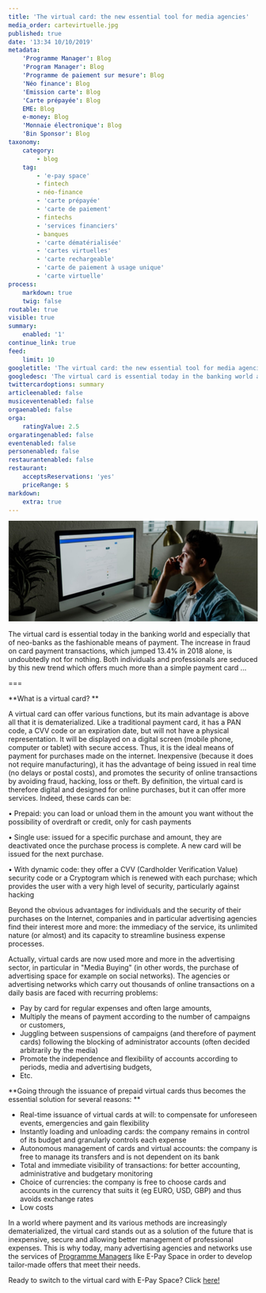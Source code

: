 ```yaml
---
title: 'The virtual card: the new essential tool for media agencies'
media_order: cartevirtuelle.jpg
published: true
date: '13:34 10/10/2019'
metadata:
    'Programme Manager': Blog
    'Program Manager': Blog
    'Programme de paiement sur mesure': Blog
    'Néo finance': Blog
    'Emission carte': Blog
    'Carte prépayée': Blog
    EME: Blog
    e-money: Blog
    'Monnaie électronique': Blog
    'Bin Sponsor': Blog
taxonomy:
    category:
        - blog
    tag:
        - 'e-pay space'
        - fintech
        - néo-finance
        - 'carte prépayée'
        - 'carte de paiement'
        - fintechs
        - 'services financiers'
        - banques
        - 'carte dématérialisée'
        - 'cartes virtuelles'
        - 'carte rechargeable'
        - 'carte de paiement à usage unique'
        - 'carte virtuelle'
process:
    markdown: true
    twig: false
routable: true
visible: true
summary:
    enabled: '1'
continue_link: true
feed:
    limit: 10
googletitle: 'The virtual card: the new essential tool for media agencies'
googledesc: 'The virtual card is essential today in the banking world and especially that of neo-banks as the fashionable means of payment. The increase in bank card fraud, which jumped 13.4% in 2018 alone, is probably not for nothing. Both individuals and professionals are seduced by this new trend which offers much more than a simple payment card ...'
twittercardoptions: summary
articleenabled: false
musiceventenabled: false
orgaenabled: false
orga:
    ratingValue: 2.5
orgaratingenabled: false
eventenabled: false
personenabled: false
restaurantenabled: false
restaurant:
    acceptsReservations: 'yes'
    priceRange: $
markdown:
    extra: true
---
```


![](cartevirtuelle.jpg)

The virtual card is essential today in the banking world and especially that of neo-banks as the fashionable means of payment. The increase in fraud on card payment transactions, which jumped 13.4% in 2018 alone, is undoubtedly not for nothing. Both individuals and professionals are seduced by this new trend which offers much more than a simple payment card ...

===

**What is a virtual card? **

A virtual card can offer various functions, but its main advantage is above all that it is dematerialized. Like a traditional payment card, it has a PAN code, a CVV code or an expiration date, but will not have a physical representation. It will be displayed on a digital screen (mobile phone, computer or tablet) with secure access. Thus, it is the ideal means of payment for purchases made on the internet. Inexpensive (because it does not require manufacturing), it has the advantage of being issued in real time (no delays or postal costs), and promotes the security of online transactions by avoiding fraud, hacking, loss or theft.
By definition, the virtual card is therefore digital and designed for online purchases, but it can offer more services. Indeed, these cards can be: 

• Prepaid: you can load or unload them in the amount you want without the possibility of overdraft or credit, only for cash payments
 
• Single use: issued for a specific purchase and amount, they are deactivated once the purchase process is complete. A new card will be issued for the next purchase.
 
• With dynamic code: they offer a CVV (Cardholder Verification Value) security code or a Cryptogram which is renewed with each purchase; which provides the user with a very high level of security, particularly against hacking
 
Beyond the obvious advantages for individuals and the security of their purchases on the Internet, companies and in particular advertising agencies find their interest more and more: the immediacy of the service, its unlimited nature (or almost) and its capacity to streamline business expense processes.

Actually, virtual cards are now used more and more in the advertising sector, in particular in "Media Buying" (in other words, the purchase of advertising space for example on social networks). The agencies or advertising networks which carry out thousands of online transactions on a daily basis are faced with recurring problems:
- Pay by card for regular expenses and often large amounts,
- Multiply the means of payment according to the number of campaigns or customers,
- Juggling between suspensions of campaigns (and therefore of payment cards) following the blocking of administrator accounts (often decided arbitrarily by the media)
- Promote the independence and flexibility of accounts according to periods, media and advertising budgets,
- Etc.


**Going through the issuance of prepaid virtual cards thus becomes the essential solution for several reasons: **

- Real-time issuance of virtual cards at will: to compensate for unforeseen events, emergencies and gain flexibility
- Instantly loading and unloading cards: the company remains in control of its budget and granularly controls each expense
- Autonomous management of cards and virtual accounts: the company is free to manage its transfers and is not dependent on its bank
- Total and immediate visibility of transactions: for better accounting, administrative and budgetary monitoring
- Choice of currencies: the company is free to choose cards and accounts in the currency that suits it (eg EURO, USD, GBP) and thus avoids exchange rates
- Low costs

In a world where payment and its various methods are increasingly dematerialized, the virtual card stands out as a solution of the future that is inexpensive, secure and allowing better management of professional expenses. This is why today, many advertising agencies and networks use the services of <span class="link-blog-simple"><a href="https://epayspace.com/fr/ressources/blog/program-manager">Programme Managers</a></span> like E-Pay Space in order to develop tailor-made offers that meet their needs.

Ready to switch to the virtual card with E-Pay Space? Click <span class="link-blog-simple"><a href="https://epayspace.com/fr/la-solution/cartes-rechargeables/business">here!</a></span> 